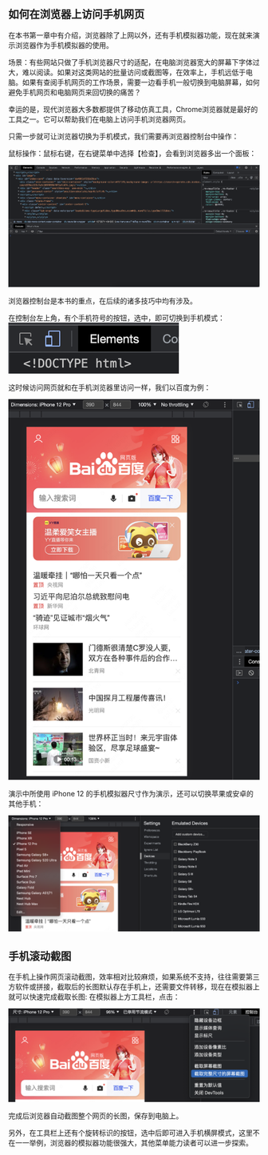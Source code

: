 ## 如何在浏览器上访问手机网页

在本书第一章中有介绍，浏览器除了上网以外，还有手机模拟器功能，现在就来演示浏览器作为手机模拟器的使用。

场景：有些网站只做了手机浏览器尺寸的适配，在电脑浏览器宽大的屏幕下字体过大，难以阅读。如果对这类网站的批量访问或截图等，在效率上，手机远低于电脑。如果有查阅手机网页的工作场景，需要一边看手机一般切换到电脑屏幕，如何避免手机网页和电脑网页来回切换的痛苦？

幸运的是，现代浏览器大多数都提供了移动仿真工具，Chrome浏览器就是最好的工具之一。它可以帮助我们在电脑上访问手机浏览器网页。

只需一步就可让浏览器切换为手机模式，我们需要再浏览器控制台中操作：

鼠标操作：鼠标右键，在右键菜单中选择【检查】，会看到浏览器多出一个面板：

![a](../image/part01/console.png)

浏览器控制台是本书的重点，在后续的诸多技巧中均有涉及。

在控制台左上角，有个手机符号的按钮，选中，即可切换到手机模式：
![device mode](../image/part01/device-mode.png)

这时候访问网页就和在手机浏览器里访问一样，我们以百度为例：

![device mode](../image/part01/baidu-mobile.png)

演示中所使用 iPhone 12 的手机模拟器尺寸作为演示，还可以切换苹果或安卓的其他手机：

![devices](../image/part01/devices.png)


## 手机滚动截图

在手机上操作网页滚动截图，效率相对比较麻烦，如果系统不支持，往往需要第三方软件或拼接，截取后的长图默认存在手机上，还需要文件转移，现在在模拟器上就可以快速完成截取长图:
在模拟器上方工具栏，点击：

![screenshot](../image/part01/screenshot.png)

完成后浏览器自动截图整个网页的长图，保存到电脑上。

另外，在工具栏上还有个旋转标识的按钮，选中后即可进入手机横屏模式，这里不在一一举例，浏览器的模拟器功能很强大，其他菜单能力读者可以进一步探索。